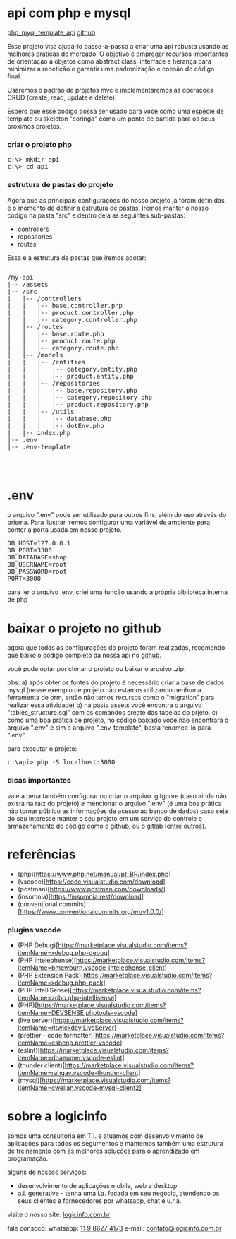 # api com php e mysql
[php_myql_template_api](https://github.com/logicinfocursos/php_myql_template_api.git)
[github](https://github.com/logicinfocursos?tab=repositories)

Esse projeto visa ajudá-lo passo-a-passo a criar uma api robusta usando as melhores práticas do mercado. O objetivo é empregar recursos importantes de orientação a objetos como abstract class, interface e herança para minimizar a repetição e garantir uma padronização e coesão do código final.

Usaremos o padrão de projetos mvc e implementaremos as operações CRUD (create, read, update e delete).

Espero que esse código possa ser usado para você como uma espécie de template ou skeleton "coringa" como um ponto de partida para os seus próximos projetos.

### criar o projeto php

<pre>
c:\> mkdir api
c:\> cd api
</pre>


### estrutura de pastas do projeto
Agora que as principais configurações do nosso projeto já foram definidas, é o momento de definir a estrutura de pastas. Iremos manter o nosso código na pasta "src" e dentro dela as seguintes sub-pastas:

- controllers
- repositories
- routes

Essa é a estrutura de pastas que iremos adotar:

<pre>
<pre>
/my-api
|-- /assets
|-- /src
|   |-- /controllers
|   |   |-- base.controller.php
|   |   |-- product.controller.php
|   |   |-- category.controller.php
|   |-- /routes
|   |   |-- base.route.php
|   |   |-- product.route.php
|   |   |-- category.route.php
|   |-- /models
|   |   |-- /entities
|   |   |   |-- category.entity.php
|   |   |   |-- product.entity.php
|   |   |-- /repositories
|   |   |   |-- base.repository.php
|   |   |   |-- category.repository.php
|   |   |   |-- product.repository.php
|   |   |-- /utils
|   |   |   |-- database.php
|   |   |   |-- dotEnv.php
|   |-- index.php
|-- .env
|-- .env-template
</pre>
</pre>


# .env
o arquivo ".env" pode ser utilizado para outros fins, além do uso através do prisma. Para ilustrar iremos configurar uma variável de ambiente para conter a porta usada em nosso projeto. 

<pre>
DB_HOST=127.0.0.1
DB_PORT=3306
DB_DATABASE=shop
DB_USERNAME=root
DB_PASSWORD=root
PORT=3000
</pre>

para ler o arquivo .env, criei uma função usando a própria biblioteca interna de php
# baixar o projeto no github
agora que todas as configurações do projeto foram realizadas, recomendo que baixo o código completo da nossa api no 
[github](https://github.com/logicinfocursos/php_myql_template_api.git).

você pode optar por clonar o projeto ou baixar o arquivo .zip.

obs:
a) após obter os fontes do projeto é necessário criar a base de dados mysql (nesse exemplo de projeto não estamos utilizando nenhuma ferramenta de orm, então não temos recursos como o "migration" para realizar essa atividade)
b) na pasta assets você encontra o arquivo "tables_structure.sql" com os comandos create das tabelas do prjeto.
c) como uma boa prática de projeto, no código baixado você não encontrará o arquivo ".env" e sim o arquivo ".env-template", basta renomea-lo para ".env".

para executar o projeto:
<pre>
c:\api> php -S localhost:3000
</pre>

### dicas importantes
vale a pena também configurar ou criar o arquivo .gitgnore (caso ainda não exista na raíz do projeto) e mencionar o arquivo ".env" (é uma boa prática não tornar público as informações de acesso ao banco de dados) caso seja do seu interesse manter o seu projeto em um serviço de controle e armazenamento de código como o github, ou o gitlab (entre outros).

# referências
- (php)[https://www.php.net/manual/pt_BR/index.php]
- (vscode)[https://code.visualstudio.com/download]
- (postman)[https://www.postman.com/downloads/]
- (insomnia)[https://insomnia.rest/download]
- (conventional commits)[https://www.conventionalcommits.org/en/v1.0.0/]

### plugins vscode
- (PHP Debug)[https://marketplace.visualstudio.com/items?itemName=xdebug.php-debug]
- (PHP Intelephense)[https://marketplace.visualstudio.com/items?itemName=bmewburn.vscode-intelephense-client]
- (PHP Extension Pack)[https://marketplace.visualstudio.com/items?itemName=xdebug.php-pack]
- (PHP IntelliSense)[https://marketplace.visualstudio.com/items?itemName=zobo.php-intellisense]
- (PHP)[https://marketplace.visualstudio.com/items?itemName=DEVSENSE.phptools-vscode]
- (live server)[https://marketplace.visualstudio.com/items?itemName=ritwickdey.LiveServer]
- (prettier - code formatter)[https://marketplace.visualstudio.com/items?itemName=esbenp.prettier-vscode]
- (eslint)[https://marketplace.visualstudio.com/items?itemName=dbaeumer.vscode-eslint]
- (thunder client)[https://marketplace.visualstudio.com/items?itemName=rangav.vscode-thunder-client]
- (mysql)[https://marketplace.visualstudio.com/items?itemName=cweijan.vscode-mysql-client2]
# sobre a logicinfo

somos uma consultoria em T.I. e atuamos com desenvolvimento de aplicações para todos os segumentos e mantemos também uma estrutura de treinamento com as melhores soluções para o aprendizado em programação.

alguns de nossos serviços:

- desenvolvimento de aplicações mobile, web e desktop
- a.i. generative - tenha uma i.a. focada em seu negócio, atendendo os seus clientes e fornecedores por whatsapp, chat e u.r.a.

visite o nosso site:
[logicinfo.com.br](https://logicinfo.com.br)

fale consoco:
whatsapp: [11 9 8627 4173](11-9-8627-4173)
e-mail: [contato@logicinfo.com.br](contato@logicinfo.com.br)
